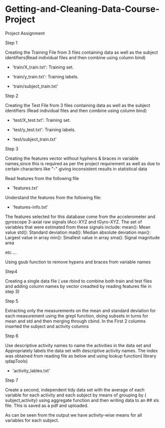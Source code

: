 Getting-and-Cleaning-Data-Course-Project
========================================

Project Assignment

Step 1 

Creating the Training File from 3 files containing data as well as the subject identifiers(Read individual files and then combine using column bind)

- 'train/X_train.txt': Training set.

- 'train/y_train.txt': Training labels.

- 'train/subject_train.txt'



Step 2 

Creating the Test File from 3 files containing data as well as the subject identifiers (Read individual files and then combine using column bind)

- 'test/X_test.txt': Training set.

- 'test/y_test.txt': Training labels.

- 'test/subject_train.txt'

Step 3 

Creating the features vector without hyphens & braces in variable names,since this is required as per the project requirement as well as due to certain characters like "-" giving inconsistent results in statistical data

Read features from the following file

- 'features.txt'

Understand the features from the following file:

- 'features-info.txt'

The features selected for this database come from the accelerometer and gyroscope 3-axial raw signals tAcc-XYZ and tGyro-XYZ. The set of variables that were estimated from these signals include:
mean(): Mean value
std(): Standard deviation
mad(): Median absolute deviation 
max(): Largest value in array
min(): Smallest value in array
sma(): Signal magnitude area

etc....

Using gsub function to remove hypens and braces from variable names


Step4 

Creating a single data file ( use rbind to combine both train and test files and adding column names by vector creadted by reading features file in step 3)




Step 5 

Extracting only the measurements on the mean and standard deviation for each measurement using the 
grepl function, doing subsets in turns for mean and std and then merging through cbind. In the First 2 columns inserted the subject and activity columns

Step 6 

Use descriptive activity names to name the activities in the data set and Appropriately labels the data set with descriptive activity names. The index was obtained from reading file as below and using lookup function( library qdapTools)


- 'activity_lables.txt'



Step 7 

Create a second, independent tidy data set with the average of each variable for each activity and each subject by means of grouping by ( subject,activity) using aggregate function and then writing data to an ## xls file. This is saved as a pdf and uploaded. 

As can be seen from the output we have activity-wise means for all variables for each subject.



